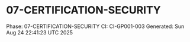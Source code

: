 # 07-CERTIFICATION-SECURITY
Phase: 07-CERTIFICATION-SECURITY
CI: CI-GP001-003
Generated: Sun Aug 24 22:41:23 UTC 2025
